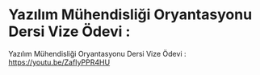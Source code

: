 # Yazılım Mühendisliği Oryantasyonu Dersi Vize Ödevi :
Yazılım Mühendisliği Oryantasyonu Dersi Vize Ödevi : https://youtu.be/ZafIyPPR4HU
